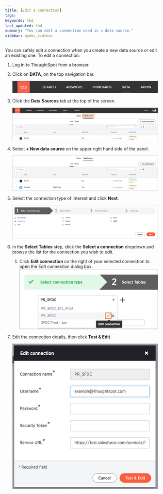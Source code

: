 ```yaml
---
title: [Edit a connection]
tags:
keywords: tbd
last_updated: tbd
summary: "You can edit a connection used in a data source."
sidebar: mydoc_sidebar
---
```

You can safely edit a connection when you create a new data source or edit an existing one. To edit a connection:

1. Log in to ThoughtSpot from a browser.
2. Click on **DATA**, on the top navigation bar.

     ![](/pages/images/data_icon.png "Data")

3.  Click the **Data Sources** tab at the top of the screen.

    ![](/pages/images/data_sources_tab_created.png "Data Sources tab")

4. Select **+ New data source** on the upper right hand side of the panel.

     ![](/pages/images/new_data_source_created.png "New data source")

5. Select the connection type of interest and click **Next**.

     ![](/pages/images/lightweight_etl_select_connection.png "Select a connection type")

6. In the **Select Tables** step, click the **Select a connection** dropdown and browse the list for the connection you wish to edit.

    1. Click **Edit connection** on the right of your selected connection to open the Edit connection dialog box.
     ![](/pages/images/edit_connection_sf.png "Edit a connection")

7. Edit the connection details, then click **Test & Edit**.

     ![](/pages/images/edit_connection_box.png "Edit connection dialog box")
